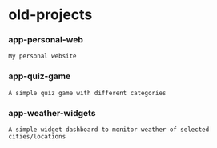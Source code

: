 # old-projects

### app-personal-web

`My personal website`

### app-quiz-game

`A simple quiz game with different categories`

### app-weather-widgets

`A simple widget dashboard to monitor weather of selected cities/locations`
